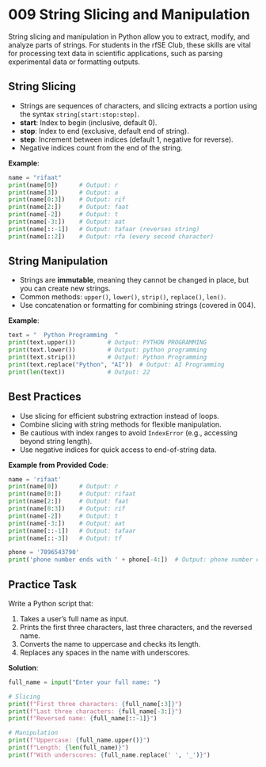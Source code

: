# 009 String Slicing and Manipulation

String slicing and manipulation in Python allow you to extract, modify, and analyze parts of strings. For students in the rfSE Club, these skills are vital for processing text data in scientific applications, such as parsing experimental data or formatting outputs.

## String Slicing

- Strings are sequences of characters, and slicing extracts a portion using the syntax `string[start:stop:step]`.
- **start**: Index to begin (inclusive, default 0).
- **stop**: Index to end (exclusive, default end of string).
- **step**: Increment between indices (default 1, negative for reverse).
- Negative indices count from the end of the string.

**Example**:

```python
name = "rifaat"
print(name[0])      # Output: r
print(name[3])      # Output: a
print(name[0:3])    # Output: rif
print(name[2:])     # Output: faat
print(name[-2])     # Output: t
print(name[-3:])    # Output: aat
print(name[::-1])   # Output: tafaar (reverses string)
print(name[::2])    # Output: rfa (every second character)
```

## String Manipulation

- Strings are **immutable**, meaning they cannot be changed in place, but you can create new strings.
- Common methods: `upper()`, `lower()`, `strip()`, `replace()`, `len()`.
- Use concatenation or formatting for combining strings (covered in 004).

**Example**:

```python
text = "  Python Programming  "
print(text.upper())         # Output: PYTHON PROGRAMMING
print(text.lower())         # Output: python programming
print(text.strip())         # Output: Python Programming
print(text.replace("Python", "AI"))  # Output: AI Programming
print(len(text))            # Output: 22
```

## Best Practices

- Use slicing for efficient substring extraction instead of loops.
- Combine slicing with string methods for flexible manipulation.
- Be cautious with index ranges to avoid `IndexError` (e.g., accessing beyond string length).
- Use negative indices for quick access to end-of-string data.

**Example from Provided Code**:

```python
name = 'rifaat'
print(name[0])      # Output: r
print(name[0:])     # Output: rifaat
print(name[2:])     # Output: faat
print(name[0:3])    # Output: rif
print(name[-2])     # Output: t
print(name[-3:])    # Output: aat
print(name[::-1])   # Output: tafaar
print(name[::-3])   # Output: tf

phone = '7896543790'
print('phone number ends with ' + phone[-4:])  # Output: phone number ends with 3790
```

## Practice Task

Write a Python script that:

1. Takes a user’s full name as input.
2. Prints the first three characters, last three characters, and the reversed name.
3. Converts the name to uppercase and checks its length.
4. Replaces any spaces in the name with underscores.

**Solution**:

```python
full_name = input("Enter your full name: ")

# Slicing
print(f"First three characters: {full_name[:3]}")
print(f"Last three characters: {full_name[-3:]}")
print(f"Reversed name: {full_name[::-1]}")

# Manipulation
print(f"Uppercase: {full_name.upper()}")
print(f"Length: {len(full_name)}")
print(f"With underscores: {full_name.replace(' ', '_')}")
```
